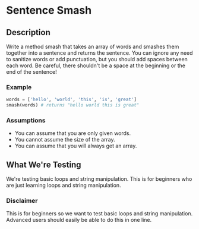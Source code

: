 # Sentence Smash

## Description

Write a method smash that takes an array of words and smashes them together into a sentence and returns the sentence. You can ignore any need to sanitize words or add punctuation, but you should add spaces between each word. Be careful, there shouldn't be a space at the beginning or the end of the sentence!

### Example

```python
words = ['hello', 'world', 'this', 'is', 'great']
smash(words) # returns "hello world this is great"
```

### Assumptions

* You can assume that you are only given words.
* You cannot assume the size of the array.
* You can assume that you will always get an array.

## What We're Testing

We're testing basic loops and string manipulation. This is for beginners who are just learning loops and string manipulation.

### Disclaimer

This is for beginners so we want to test basic loops and string manipulation. Advanced users should easily be able to do this in one line.
